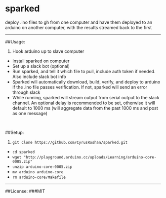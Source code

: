 # sparked
deploy .ino files to gh from one computer and have them deployed to an arduino on another computer, with the results streamed back to the first

---

##Usage:
1. Hook arduino up to slave computer
* Install sparked on computer
* Set up a slack bot (optional)
* Run sparked, and tell it which file to pull, include auth token if needed. Also include slack bot info
* Sparked will automatically download, build, verify, and deploy to arduino if the .ino file passes verification. If not, sparked will send an error through slack
* While running, sparked will stream output from serial output to the slack channel. An optional delay is recommended to be set, otherwise it will default to 1000 ms (will aggregate data from the past 1000 ms and post as one message)

<br>

##Setup:
1. ```git clone https://github.com/CyrusRoshan/sparked.git```
* ```cd sparked```
* ```wget "http://playground.arduino.cc/uploads/Learning/arduino-core-0005.zip"```
* ```unzip arduino-core-0005.zip```
* ```mv arduino arduino-core```
* ```rm arduino-core/Makefile```

---

##License:
###MIT
